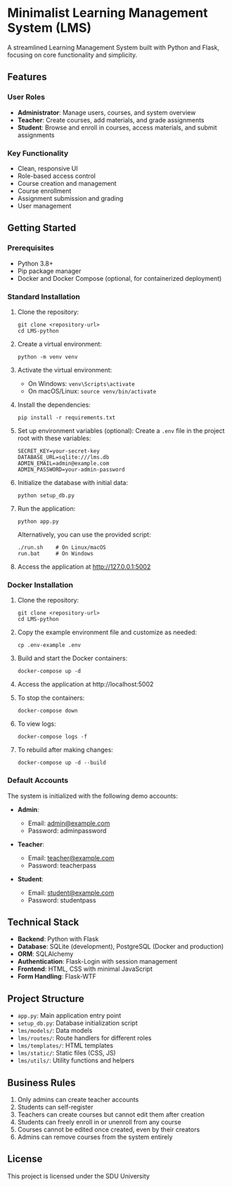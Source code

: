 # Minimalist Learning Management System (LMS)

A streamlined Learning Management System built with Python and Flask, focusing on core functionality and simplicity.

## Features

### User Roles

- **Administrator**: Manage users, courses, and system overview
- **Teacher**: Create courses, add materials, and grade assignments
- **Student**: Browse and enroll in courses, access materials, and submit assignments

### Key Functionality

- Clean, responsive UI
- Role-based access control
- Course creation and management
- Course enrollment
- Assignment submission and grading
- User management

## Getting Started

### Prerequisites

- Python 3.8+
- Pip package manager
- Docker and Docker Compose (optional, for containerized deployment)

### Standard Installation

1. Clone the repository:
   ```
   git clone <repository-url>
   cd LMS-python
   ```

2. Create a virtual environment:
   ```
   python -m venv venv
   ```

3. Activate the virtual environment:
   - On Windows: `venv\Scripts\activate`
   - On macOS/Linux: `source venv/bin/activate`

4. Install the dependencies:
   ```
   pip install -r requirements.txt
   ```

5. Set up environment variables (optional):
   Create a `.env` file in the project root with these variables:
   ```
   SECRET_KEY=your-secret-key
   DATABASE_URL=sqlite:///lms.db
   ADMIN_EMAIL=admin@example.com
   ADMIN_PASSWORD=your-admin-password
   ```

6. Initialize the database with initial data:
   ```
   python setup_db.py
   ```

7. Run the application:
   ```
   python app.py
   ```
   
   Alternatively, you can use the provided script:
   ```
   ./run.sh    # On Linux/macOS
   run.bat     # On Windows
   ```

8. Access the application at http://127.0.0.1:5002

### Docker Installation

1. Clone the repository:
   ```
   git clone <repository-url>
   cd LMS-python
   ```

2. Copy the example environment file and customize as needed:
   ```
   cp .env-example .env
   ```

3. Build and start the Docker containers:
   ```
   docker-compose up -d
   ```

4. Access the application at http://localhost:5002

5. To stop the containers:
   ```
   docker-compose down
   ```

6. To view logs:
   ```
   docker-compose logs -f
   ```

7. To rebuild after making changes:
   ```
   docker-compose up -d --build
   ```

### Default Accounts

The system is initialized with the following demo accounts:

- **Admin**:
  - Email: admin@example.com
  - Password: adminpassword

- **Teacher**:
  - Email: teacher@example.com
  - Password: teacherpass

- **Student**:
  - Email: student@example.com
  - Password: studentpass

## Technical Stack

- **Backend**: Python with Flask
- **Database**: SQLite (development), PostgreSQL (Docker and production)
- **ORM**: SQLAlchemy
- **Authentication**: Flask-Login with session management
- **Frontend**: HTML, CSS with minimal JavaScript
- **Form Handling**: Flask-WTF

## Project Structure

- `app.py`: Main application entry point
- `setup_db.py`: Database initialization script
- `lms/models/`: Data models
- `lms/routes/`: Route handlers for different roles
- `lms/templates/`: HTML templates
- `lms/static/`: Static files (CSS, JS)
- `lms/utils/`: Utility functions and helpers

## Business Rules

1. Only admins can create teacher accounts
2. Students can self-register
3. Teachers can create courses but cannot edit them after creation
4. Students can freely enroll in or unenroll from any course
5. Courses cannot be edited once created, even by their creators
6. Admins can remove courses from the system entirely

## License

This project is licensed under the SDU University